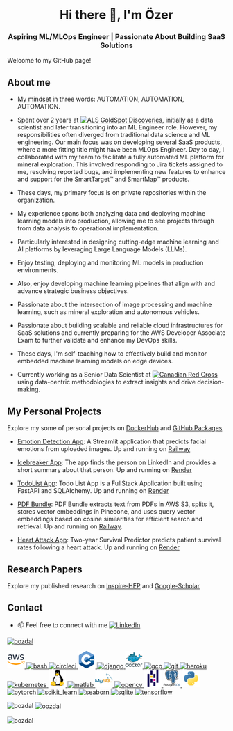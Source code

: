 <h1 align="center">Hi there 👋, I'm Özer</h1>
<h3 align="center">Aspiring ML/MLOps Engineer | Passionate About Building SaaS Solutions</h3>

Welcome to my GitHub page!

## About me

- My mindset in three words: AUTOMATION, AUTOMATION, AUTOMATION.

- Spent over 2 years at [![ALS GoldSpot Discoveries](https://goldspot.ca/wp-content/uploads/2022/04/als-goldspot-discoveries-logo.png)](https://goldspot.ca/), initially as a data scientist and later transitioning into an ML Engineer role. However, my responsibilities often diverged from traditional data science and ML engineering. Our main focus was on developing several SaaS products, where a more fitting title might have been MLOps Engineer. Day to day, I collaborated with my team to facilitate a fully automated ML platform for mineral exploration. This involved responding to Jira tickets assigned to me, resolving reported bugs, and implementing new features to enhance and support for the SmartTarget™
 and SmartMap™ products.

- These days, my primary focus is on private repositories within the organization.

- My experience spans both analyzing data and deploying machine learning models into production, allowing me to see projects through from data analysis to operational implementation.

- Particularly interested in designing cutting-edge machine learning and AI platforms by leveraging Large Language Models (LLMs).

- Enjoy testing, deploying and monitoring ML models in production environments.

- Also, enjoy developing machine learning pipelines that align with and advance strategic business objectives.

- Passionate about the intersection of image processing and machine learning, such as mineral exploration and autonomous vehicles.

- Passionate about building scalable and reliable cloud infrastructures for SaaS solutions and currently preparing for the AWS Developer Associate Exam to further validate and enhance my DevOps skills.

- These days, I'm self-teaching how to effectively build and monitor embedded machine learning models on edge devices.

- Currently working as a Senior Data Scientist at [![Canadian Red Cross](https://upload.wikimedia.org/wikipedia/en/thumb/c/cf/Canadian_Red_Cross.svg/200px-Canadian_Red_Cross.svg.png)](https://www.redcross.ca/) using data-centric methodologies to extract insights and drive decision-making.

## My Personal Projects

Explore my some of personal projects on [DockerHub](https://hub.docker.com/u/ozerozdal) and [GitHub Packages](https://github.com/oozdal?tab=packages)

- [Emotion Detection App](https://github.com/oozdal/Face-Emotion-Detection): A Streamlit application that predicts facial emotions from uploaded images. Up and running on [Railway](https://face-emotion-detection-production.up.railway.app/)

- [Icebreaker App](https://github.com/oozdal/ice-breaker-app): The app finds the person on LinkedIn and provides a short summary about that person. Up and running on [Render](https://ice-breaker-app.onrender.com/)

- [TodoList App](https://github.com/oozdal/to-do-list-api): Todo List App is a FullStack Application built using FastAPI and SQLAlchemy. Up and running on [Render](https://to-do-list-api-0o37.onrender.com/auth/)

- [PDF Bundle](https://github.com/oozdal/pdf-bundle): PDF Bundle extracts text from PDFs in AWS S3, splits it, stores vector embeddings in Pinecone, and uses query vector embeddings based on cosine similarities for efficient search and retrieval. Up and running on [Railway](https://pdf-bundle-production.up.railway.app/docs).

- [Heart Attack App](https://github.com/oozdal/heart-attack): Two-year Survival Predictor predicts patient survival rates following a heart attack. Up and running on [Render](https://heart-attack-j6dh.onrender.com/)

## Research Papers

Explore my published research on [Inspire-HEP](https://inspirehep.net/authors/1602339?ui-citation-summary=true) and [Google-Scholar](https://scholar.google.ca/citations?user=GbhHFfsAAAAJ&hl=en)
## Contact

- 📫 Feel free to connect with me [![LinkedIn](https://img.shields.io/badge/LinkedIn-Connect-blue?style=flat-square&logo=linkedin)](https://www.linkedin.com/in/ozerozdal)

<p align="left"> <a href="https://github.com/ryo-ma/github-profile-trophy"><img src="https://github-profile-trophy.vercel.app/?username=oozdal" alt="oozdal" /></a> </p>


<p align="left"> <a href="https://aws.amazon.com" target="_blank" rel="noreferrer"> <img src="https://raw.githubusercontent.com/devicons/devicon/master/icons/amazonwebservices/amazonwebservices-original-wordmark.svg" alt="aws" width="40" height="40"/> </a> <a href="https://www.gnu.org/software/bash/" target="_blank" rel="noreferrer"> <img src="https://www.vectorlogo.zone/logos/gnu_bash/gnu_bash-icon.svg" alt="bash" width="40" height="40"/> </a> <a href="https://circleci.com" target="_blank" rel="noreferrer"> <img src="https://www.vectorlogo.zone/logos/circleci/circleci-icon.svg" alt="circleci" width="40" height="40"/> </a> <a href="https://www.w3schools.com/cpp/" target="_blank" rel="noreferrer"> <img src="https://raw.githubusercontent.com/devicons/devicon/master/icons/cplusplus/cplusplus-original.svg" alt="cplusplus" width="40" height="40"/> </a> <a href="https://www.djangoproject.com/" target="_blank" rel="noreferrer"> <img src="https://cdn.worldvectorlogo.com/logos/django.svg" alt="django" width="40" height="40"/> </a> <a href="https://www.docker.com/" target="_blank" rel="noreferrer"> <img src="https://raw.githubusercontent.com/devicons/devicon/master/icons/docker/docker-original-wordmark.svg" alt="docker" width="40" height="40"/> </a> <a href="https://cloud.google.com" target="_blank" rel="noreferrer"> <img src="https://www.vectorlogo.zone/logos/google_cloud/google_cloud-icon.svg" alt="gcp" width="40" height="40"/> </a> <a href="https://git-scm.com/" target="_blank" rel="noreferrer"> <img src="https://www.vectorlogo.zone/logos/git-scm/git-scm-icon.svg" alt="git" width="40" height="40"/> </a> <a href="https://heroku.com" target="_blank" rel="noreferrer"> <img src="https://www.vectorlogo.zone/logos/heroku/heroku-icon.svg" alt="heroku" width="40" height="40"/> </a> <a href="https://kubernetes.io" target="_blank" rel="noreferrer"> <img src="https://www.vectorlogo.zone/logos/kubernetes/kubernetes-icon.svg" alt="kubernetes" width="40" height="40"/> </a> <a href="https://www.linux.org/" target="_blank" rel="noreferrer"> <img src="https://raw.githubusercontent.com/devicons/devicon/master/icons/linux/linux-original.svg" alt="linux" width="40" height="40"/> </a> <a href="https://www.mathworks.com/" target="_blank" rel="noreferrer"> <img src="https://upload.wikimedia.org/wikipedia/commons/2/21/Matlab_Logo.png" alt="matlab" width="40" height="40"/> </a> <a href="https://www.mysql.com/" target="_blank" rel="noreferrer"> <img src="https://raw.githubusercontent.com/devicons/devicon/master/icons/mysql/mysql-original-wordmark.svg" alt="mysql" width="40" height="40"/> </a> <a href="https://opencv.org/" target="_blank" rel="noreferrer"> <img src="https://www.vectorlogo.zone/logos/opencv/opencv-icon.svg" alt="opencv" width="40" height="40"/> </a> <a href="https://pandas.pydata.org/" target="_blank" rel="noreferrer"> <img src="https://raw.githubusercontent.com/devicons/devicon/2ae2a900d2f041da66e950e4d48052658d850630/icons/pandas/pandas-original.svg" alt="pandas" width="40" height="40"/> </a> <a href="https://www.postgresql.org" target="_blank" rel="noreferrer"> <img src="https://raw.githubusercontent.com/devicons/devicon/master/icons/postgresql/postgresql-original-wordmark.svg" alt="postgresql" width="40" height="40"/> </a> <a href="https://www.python.org" target="_blank" rel="noreferrer"> <img src="https://raw.githubusercontent.com/devicons/devicon/master/icons/python/python-original.svg" alt="python" width="40" height="40"/> </a> <a href="https://pytorch.org/" target="_blank" rel="noreferrer"> <img src="https://www.vectorlogo.zone/logos/pytorch/pytorch-icon.svg" alt="pytorch" width="40" height="40"/> </a> <a href="https://scikit-learn.org/" target="_blank" rel="noreferrer"> <img src="https://upload.wikimedia.org/wikipedia/commons/0/05/Scikit_learn_logo_small.svg" alt="scikit_learn" width="40" height="40"/> </a> <a href="https://seaborn.pydata.org/" target="_blank" rel="noreferrer"> <img src="https://seaborn.pydata.org/_images/logo-mark-lightbg.svg" alt="seaborn" width="40" height="40"/> </a> <a href="https://www.sqlite.org/" target="_blank" rel="noreferrer"> <img src="https://www.vectorlogo.zone/logos/sqlite/sqlite-icon.svg" alt="sqlite" width="40" height="40"/> </a> <a href="https://www.tensorflow.org" target="_blank" rel="noreferrer"> <img src="https://www.vectorlogo.zone/logos/tensorflow/tensorflow-icon.svg" alt="tensorflow" width="40" height="40"/> </a> </p>

<p><img align="left" src="https://github-readme-stats.vercel.app/api/top-langs?username=oozdal&show_icons=true&locale=en&layout=compact" alt="oozdal" /></p>

<p>&nbsp;<img align="center" src="https://github-readme-stats.vercel.app/api?username=oozdal&show_icons=true&locale=en" alt="oozdal" /></p>

<p><img align="center" src="https://github-readme-streak-stats.herokuapp.com/?user=oozdal&" alt="oozdal" /></p>

